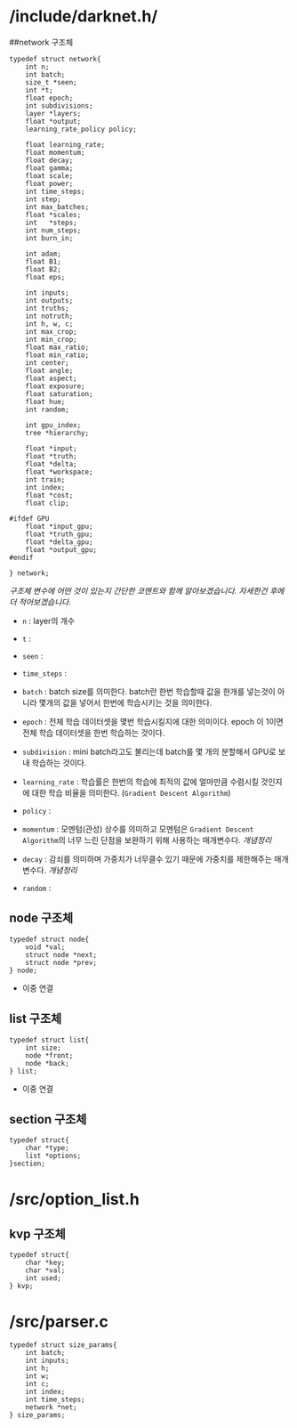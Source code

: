 # /include/darknet.h/

##network 구조체

```
typedef struct network{
    int n;                            
    int batch;                        
    size_t *seen;
    int *t;
    float epoch;                     
    int subdivisions;
    layer *layers;
    float *output;
    learning_rate_policy policy;

    float learning_rate;
    float momentum;
    float decay;
    float gamma;
    float scale;
    float power;
    int time_steps;
    int step;
    int max_batches;
    float *scales;
    int   *steps;
    int num_steps;
    int burn_in;

    int adam;
    float B1;
    float B2;
    float eps;

    int inputs;
    int outputs;
    int truths;
    int notruth;
    int h, w, c;
    int max_crop;
    int min_crop;
    float max_ratio;
    float min_ratio;
    int center;
    float angle;
    float aspect;
    float exposure;
    float saturation;
    float hue;
    int random;

    int gpu_index;
    tree *hierarchy;

    float *input;
    float *truth;
    float *delta;
    float *workspace;
    int train;
    int index;
    float *cost;
    float clip;

#ifdef GPU
    float *input_gpu;
    float *truth_gpu;
    float *delta_gpu;
    float *output_gpu;
#endif

} network;
```

*구조체 변수에 어떤 것이 있는지 간단한 코멘트와 함께 알아보겠습니다. 자세한건 후에 더 적어보겠습니다.*

- `n` : layer의 개수

- `t` :

- `seen` :

- `time_steps` :

- `batch` : batch size를 의미한다. batch란 한번 학습할때 값을 한개를 넣는것이 아니라 몇개의 값을 넣어서 한번에 학습시키는 것을 의미한다.

- `epoch` : 전체 학습 데이터셋을 몇번 학습시킬지에 대한 의미이다. epoch 이 1이면 전체 학습 데이터셋을 한번 학습하는 것이다.

- `subdivision` : mini batch라고도 불리는데 batch를 몇 개의 분할해서 GPU로 보내 학습하는 것이다.

- `learning_rate` : 학습률은 한번의 학습에 최적의 값에 얼마만큼 수렴시킬 것인지에 대한 학습 비율을 의미한다. (`Gradient Descent Algorithm`)

- `policy` :

- `momentum` : 모멘텀(관성) 상수를 의미하고 모멘텀은 `Gradient Descent Algorithm`의 너무 느린 단점을 보완하기 위해 사용하는 매개변수다. *개념정리*

- `decay` : 감쇠를 의미하며 가중치가 너무클수 있기 때문에 가중치를 제한해주는 매개변수다. *개념정리*

- `random` : 



## node 구조체

```
typedef struct node{
    void *val;
    struct node *next;
    struct node *prev;
} node;
```

- 이중 연결

## list 구조체

```
typedef struct list{
    int size;
    node *front;
    node *back;
} list;
```

- 이중 연결

## section 구조체

```
typedef struct{
    char *type;
    list *options;
}section;
```

# /src/option_list.h

## kvp 구조체

```
typedef struct{
    char *key;
    char *val;
    int used;
} kvp;
```

# /src/parser.c

```
typedef struct size_params{
    int batch;
    int inputs;
    int h;
    int w;
    int c;
    int index;
    int time_steps;
    network *net;
} size_params;
```

